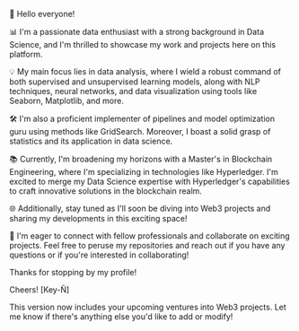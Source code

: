 👋 Hello everyone!

📊 I'm a passionate data enthusiast with a strong background in Data Science, and I'm thrilled to showcase my work and projects here on this platform.

💡 My main focus lies in data analysis, where I wield a robust command of both supervised and unsupervised learning models, along with NLP techniques, neural networks, and data visualization using tools like Seaborn, Matplotlib, and more.

🛠️ I'm also a proficient implementer of pipelines and model optimization guru using methods like GridSearch. Moreover, I boast a solid grasp of statistics and its application in data science.

📚 Currently, I'm broadening my horizons with a Master's in Blockchain Engineering, where I'm specializing in technologies like Hyperledger. I'm excited to merge my Data Science expertise with Hyperledger's capabilities to craft innovative solutions in the blockchain realm.

🌐 Additionally, stay tuned as I'll soon be diving into Web3 projects and sharing my developments in this exciting space!

💼 I'm eager to connect with fellow professionals and collaborate on exciting projects. Feel free to peruse my repositories and reach out if you have any questions or if you're interested in collaborating!

Thanks for stopping by my profile!

Cheers!
[Key-Ñ]

This version now includes your upcoming ventures into Web3 projects. Let me know if there's anything else you'd like to add or modify!
